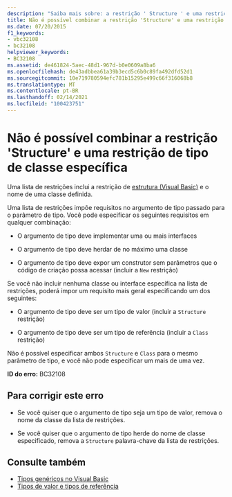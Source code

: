 ```yaml
---
description: "Saiba mais sobre: a restrição ' Structure ' e uma restrição de tipo de classe específica não podem ser combinadas"
title: Não é possível combinar a restrição 'Structure' e uma restrição de tipo de classe específica
ms.date: 07/20/2015
f1_keywords:
- vbc32108
- bc32108
helpviewer_keywords:
- BC32108
ms.assetid: de461824-5aec-48d1-967d-b0e0609a8ba6
ms.openlocfilehash: de43adbbea61a39b3ecd5c6b0c89fa492dfd52d1
ms.sourcegitcommit: 10e719780594efc781b15295e499c66f316068b8
ms.translationtype: MT
ms.contentlocale: pt-BR
ms.lasthandoff: 02/14/2021
ms.locfileid: "100423751"
---
```

# <a name="structure-constraint-and-a-specific-class-type-constraint-cannot-be-combined"></a>Não é possível combinar a restrição 'Structure' e uma restrição de tipo de classe específica

Uma lista de restrições inclui a restrição de [estrutura (Visual Basic)](../language-reference/statements/structure-statement.md) e o nome de uma classe definida.  
  
 Uma lista de restrições impõe requisitos no argumento de tipo passado para o parâmetro de tipo. Você pode especificar os seguintes requisitos em qualquer combinação:  
  
- O argumento de tipo deve implementar uma ou mais interfaces  
  
- O argumento de tipo deve herdar de no máximo uma classe  
  
- O argumento de tipo deve expor um construtor sem parâmetros que o código de criação possa acessar (incluir a `New` restrição)  
  
 Se você não incluir nenhuma classe ou interface específica na lista de restrições, poderá impor um requisito mais geral especificando um dos seguintes:  
  
- O argumento de tipo deve ser um tipo de valor (incluir a `Structure` restrição)  
  
- O argumento de tipo deve ser um tipo de referência (incluir a `Class` restrição)  
  
 Não é possível especificar ambos `Structure` e `Class` para o mesmo parâmetro de tipo, e você não pode especificar um mais de uma vez.  
  
 **ID do erro:** BC32108  
  
## <a name="to-correct-this-error"></a>Para corrigir este erro  
  
- Se você quiser que o argumento de tipo seja um tipo de valor, remova o nome da classe da lista de restrições.  
  
- Se você quiser que o argumento de tipo herde do nome de classe especificado, remova a `Structure` palavra-chave da lista de restrições.  
  
## <a name="see-also"></a>Consulte também

- [Tipos genéricos no Visual Basic](../programming-guide/language-features/data-types/generic-types.md)
- [Tipos de valor e tipos de referência](../programming-guide/language-features/data-types/value-types-and-reference-types.md)
